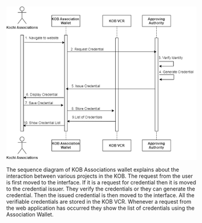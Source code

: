 
![Sequence-diagram](img\sequencediagram.png "SEQUENCE DIAGRAM")<br />

The sequence diagram of KOB Associations wallet explains about the interaction between various projects in the KOB. The request from the user is first moved to the interface. If it is a request for credential then it is moved to the credential issuer. They verify the credentials or they can generate the credential. Then the issued credential is then moved to the interface. All the verifiable credentials are stored in the KOB VCR. Whenever a request from the web application has occurred they show the list of credentials using the Association Wallet.